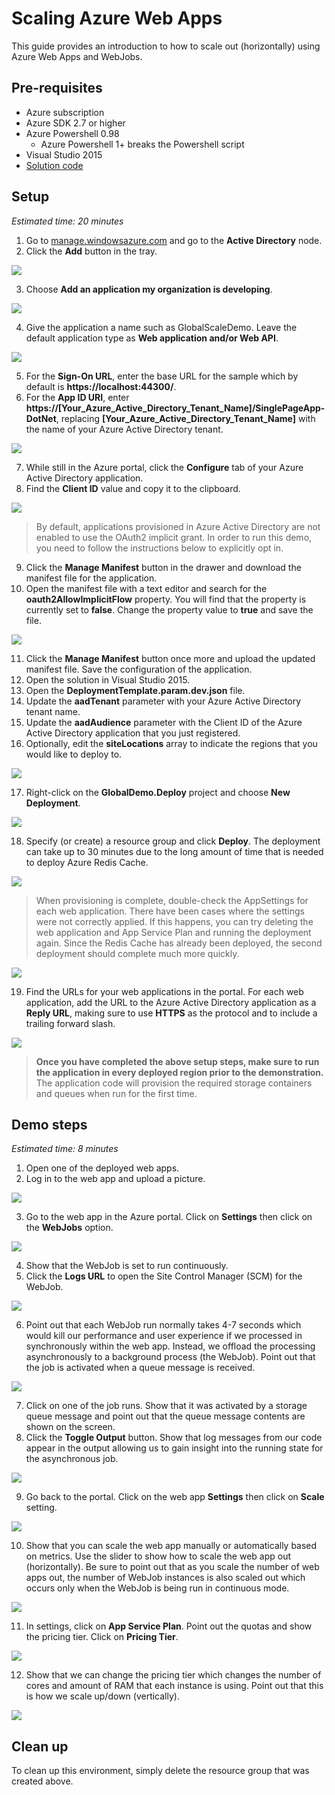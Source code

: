 # Scaling Azure Web Apps

This guide provides an introduction to how to scale out (horizontally) using Azure Web Apps and WebJobs.

## Pre-requisites

* Azure subscription
* Azure SDK 2.7 or higher
* Azure Powershell 0.98
  * Azure Powershell 1+ breaks the Powershell script
* Visual Studio 2015
* [Solution code](https://github.com/GSIAzureCOE/globalscaledemo)

## Setup

*Estimated time: 20 minutes*

1. Go to [manage.windowsazure.com](https://manage.windowsazure.com) and go to the **Active Directory** node.
2. Click the **Add** button in the tray.

  <img src="./media/prepstep2.png" style="max-width: 500px" />

3. Choose **Add an application my organization is developing**.

  <img src="./media/prepstep3.png" style="max-width: 500px" />

4. Give the application a name such as GlobalScaleDemo. Leave the default application type as **Web application and/or Web API**.

  <img src="./media/prepstep4.png" style="max-width: 500px" />

5. For the **Sign-On URL**, enter the base URL for the sample which by default is **https://localhost:44300/**.
6. For the **App ID URI**, enter **https://[Your_Azure_Active_Directory_Tenant_Name]/SinglePageApp-DotNet**, replacing **[Your_Azure_Active_Directory_Tenant_Name]** with the name of your Azure Active Directory tenant.

  <img src="./media/prepstep6.png" style="max-width: 500px" />

7. While still in the Azure portal, click the **Configure** tab of your Azure Active Directory application.
8. Find the **Client ID** value and copy it to the clipboard.

  <img src="./media/prepstep8.png" style="max-width: 500px" />
 
  > By default, applications provisioned in Azure Active Directory are not enabled to use the OAuth2 implicit grant. In order to run this demo, you need to follow the instructions below to explicitly opt in.

9. Click the **Manage Manifest** button in the drawer and download the manifest file for the application.
10. Open the manifest file with a text editor and search for the **oauth2AllowImplicitFlow** property. You will find that the property is currently set to **false**. Change the property value to **true** and save the file.

  <img src="./media/prepstep12.png" style="max-width: 500px" />

11. Click the **Manage Manifest** button once more and upload the updated manifest file. Save the configuration of the application.
12. Open the solution in Visual Studio 2015.
13. Open the **DeploymentTemplate.param.dev.json** file.
14. Update the **aadTenant** parameter with your Azure Active Directory tenant name.
15. Update the **aadAudience** parameter with the Client ID of the Azure Active Directory application that you just registered.
16. Optionally, edit the **siteLocations** array to indicate the regions that you would like to deploy to.

  <img src="./media/prepstep17.png" style="max-width: 500px" />
  
17. Right-click on the **GlobalDemo.Deploy** project and choose **New Deployment**.

  <img src="./media/prepstep19.png" style="max-width: 500px" />

18. Specify (or create) a resource group and click **Deploy**. The deployment can take up to 30 minutes due to the long amount of time that is needed to deploy Azure Redis Cache.

  <img src="./media/prepstep20.png" style="max-width: 500px" />

 > When provisioning is complete, double-check the AppSettings for each web application. There have been cases where the settings were not correctly applied. If this happens, you can try deleting the web application and App Service Plan and running the deployment again. Since the Redis Cache has already been deployed, the second deployment should complete much more quickly.

  <img src="./media/prepstep21.png" style="max-width: 500px" />

19. Find the URLs for your web applications in the portal. For each web application, add the URL to the Azure Active Directory application as a **Reply URL**, making sure to use **HTTPS** as the protocol and to include a trailing forward slash.

  <img src="./media/prepstep22.png" style="max-width: 500px" />

 > **Once you have completed the above setup steps, make sure to run the application in every deployed region prior to the demonstration.** The application code will provision the required storage containers and queues when run for the first time.

## Demo steps

*Estimated time: 8 minutes*

1. Open one of the deployed web apps.
2. Log in to the web app and upload a picture.

  <img src="./media/step1.png" style="max-width: 500px" />

3. Go to the web app in the Azure portal. Click on **Settings** then click on the **WebJobs** option.

  <img src="./media/step2.png" style="max-width: 500px" />

4. Show that the WebJob is set to run continuously.
5. Click the **Logs URL** to open the Site Control Manager (SCM) for the WebJob.

  <img src="./media/step4.png" style="max-width: 500px" />

6. Point out that each WebJob run normally takes 4-7 seconds which would kill our performance and user experience if we processed in synchronously within the web app. Instead, we offload the processing asynchronously to a background process (the WebJob). Point out that the job is activated when a queue message is received.

  <img src="./media/step5.png" style="max-width: 500px" />

7. Click on one of the job runs. Show that it was activated by a storage queue message and point out that the queue message contents are shown on the screen.
8. Click the **Toggle Output** button. Show that log messages from our code appear in the output allowing us to gain insight into the running state for the asynchronous job.

  <img src="./media/step6.png" style="max-width: 500px" />

9. Go back to the portal. Click on the web app **Settings** then click on **Scale** setting.

  <img src="./media/step8.png" style="max-width: 500px" />

10. Show that you can scale the web app manually or automatically based on metrics. Use the slider to show how to scale the web app out (horizontally). Be sure to point out that as you scale the number of web apps out, the number of WebJob instances is also scaled out which occurs only when the WebJob is being run in continuous mode.

  <img src="./media/step9.png" style="max-width: 500px" />

11. In settings, click on **App Service Plan**. Point out the quotas and show the pricing tier. Click on **Pricing Tier**.

  <img src="./media/step11.png" style="max-width: 500px" />

12. Show that we can change the pricing tier which changes the number of cores and amount of RAM that each instance is using. Point out that this is how we scale up/down (vertically).

  <img src="./media/step12.png" style="max-width: 500px" />

## Clean up

To clean up this environment, simply delete the resource group that was created above.
